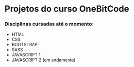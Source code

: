 <h1>Projetos do curso OneBitCode</h1>
<h3>Disciplinas cursadas até o momento: </h3>
<ul>
  <li>HTML</li>
  <li>CSS</li>
  <li>BOOTSTRAP</li>
  <li>SASS</li>
  <li>JAVASCRIPT 1</li>
  <li>JAVASCRIPT 2 (em andamento)</li>